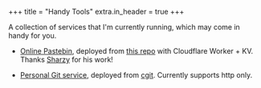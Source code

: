 +++
title = "Handy Tools"
extra.in_header = true
+++

A collection of services that I'm currently running, which may come in handy for you.

- [Online Pastebin](https://p.zcy.moe), deployed from [this repo](https://github.com/SharzyL/pastebin-worker) with Cloudflare Worker + KV. Thanks [Sharzy](https://sharzy.in/) for his work!

- [Personal Git service](https://git.zcy.moe), deployed from [cgit](https://git.zx2c4.com/cgit/about/). Currently supports http only.